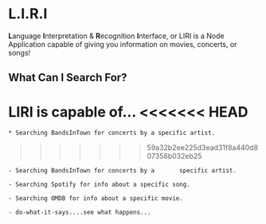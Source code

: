 # L.I.R.I
**L**anguage **I**nterpretation & **R**ecognition **I**nterface, or LIRI is a Node Application capable of giving you information on movies, concerts, or songs!

## What Can I Search For?
LIRI is capable of...
<<<<<<< HEAD
=======

    * Searching BandsInTown for concerts by a specific artist.
>>>>>>> 59a32b2ee225d3ead31f8a440d807358b032eb25

    - Searching BandsInTown for concerts by a       specific artist.

    - Searching Spotify for info about a specific song.

    - Searching OMDB for info about a specific movie.

    - do-what-it-says....see what happens...

